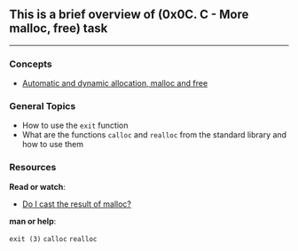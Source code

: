 ## This is a brief overview of (0x0C. C - More malloc, free) task
___

### **Concepts**
* [Automatic and dynamic allocation, malloc and free](https://intranet.alxswe.com/concepts/62)


### **General Topics**
* How to use the `exit` function
* What are the functions `calloc` and `realloc` from the standard library and how to use them


### **Resources**
**Read or watch**:

* [Do I cast the result of malloc?](https://intranet.alxswe.com/rltoken/uKhvfzpF3v8Be10NCZlQtA)

**man or help**:

`exit (3)`
`calloc`
`realloc`
